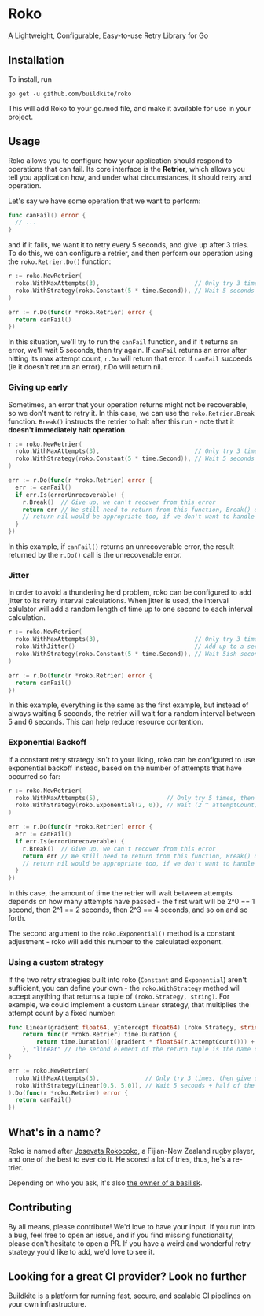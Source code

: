 # Roko

A Lightweight, Configurable, Easy-to-use Retry Library for Go

## Installation

To install, run

```
go get -u github.com/buildkite/roko
```

This will add Roko to your go.mod file, and make it available for use in your project.

## Usage

Roko allows you to configure how your application should respond to operations that can fail. Its core interface is the **Retrier**, which allows you tell you application how, and under what circumstances, it should retry and operation.

Let's say we have some operation that we want to perform:
```Go
func canFail() error {
  // ...
}
```

and if it fails, we want it to retry every 5 seconds, and give up after 3 tries. To do this, we can configure a retrier, and then perform our operation using the `roko.Retrier.Do()` function:
```Go
r := roko.NewRetrier(
  roko.WithMaxAttempts(3),                           // Only try 3 times, then give up
  roko.WithStrategy(roko.Constant(5 * time.Second)), // Wait 5 seconds between attempts
)

err := r.Do(func(r *roko.Retrier) error {
  return canFail()
})
```

In this situation, we'll try to run the `canFail` function, and if it returns an error, we'll wait 5 seconds, then try again. If `canFail` returns an error after hitting its max attempt count, `r.Do` will return that error. If `canFail` succeeds (ie it doesn't return an error), r.Do will return nil.

### Giving up early
Sometimes, an error that your operation returns might not be recoverable, so we don't want to retry it. In this case, we can use the `roko.Retrier.Break` function. `Break()` instructs the retrier to halt after this run - note that it **doesn't immediately halt operation**.

```Go
r := roko.NewRetrier(
  roko.WithMaxAttempts(3),                           // Only try 3 times, then give up
  roko.WithStrategy(roko.Constant(5 * time.Second)), // Wait 5 seconds between attempts
)

err := r.Do(func(r *roko.Retrier) error {
  err := canFail()
  if err.Is(errorUnrecoverable) {
    r.Break()  // Give up, we can't recover from this error
    return err // We still need to return from this function, Break() doesn't halt this callback
    // return nil would be appropriate too, if we don't want to handle this error further
  }
})
```

In this example, if `canFail()` returns an unrecoverable error, the result returned by the `r.Do()` call is the unrecoverable error.

### Jitter

In order to avoid a thundering herd problem, roko can be configured to add jitter to its retry interval calculations. When jitter is used, the interval calulator will add a random length of time up to one second to each interval calculation.

```Go
r := roko.NewRetrier(
  roko.WithMaxAttempts(3),                           // Only try 3 times, then give up
  roko.WithJitter()                                  // Add up to a second of jitter
  roko.WithStrategy(roko.Constant(5 * time.Second)), // Wait 5ish seconds between attempts
)

err := r.Do(func(r *roko.Retrier) error {
  return canFail()
})
```

In this example, everything is the same as the first example, but instead of always waiting 5 seconds, the retrier will wait for a random interval between 5 and 6 seconds. This can help reduce resource contention.

### Exponential Backoff
If a constant retry strategy isn't to your liking, roko can be configured to use exponential backoff instead, based on the number of attempts that have occurred so far:

```Go
r := roko.NewRetrier(
  roko.WithMaxAttempts(5),                   // Only try 5 times, then give up
  roko.WithStrategy(roko.Exponential(2, 0)), // Wait (2 ^ attemptCount) + 0 seconds between attempts
)

err := r.Do(func(r *roko.Retrier) error {
  err := canFail()
  if err.Is(errorUnrecoverable) {
    r.Break()  // Give up, we can't recover from this error
    return err // We still need to return from this function, Break() doesn't halt this callback
    // return nil would be appropriate too, if we don't want to handle this error further
  }
})
```

In this case, the amount of time the retrier will wait between attempts depends on how many attempts have passed - the first wait will be 2^0 == 1 second, then 2^1 == 2 seconds, then 2^3 == 4 seconds, and so on and so forth.

The second argument to the `roko.Exponential()` method is a constant adjustment - roko will add this number to the calculated exponent.

### Using a custom strategy

If the two retry strategies built into roko (`Constant` and `Exponential`) aren't sufficient, you can define your own - the `roko.WithStrategy` method will accept anything that returns a tuple of `(roko.Strategy, string)`. For example, we could implement a custom `Linear` strategy, that multiplies the attempt count by a fixed number:
```Go
func Linear(gradient float64, yIntercept float64) (roko.Strategy, string) {
	return func(r *roko.Retrier) time.Duration {
		return time.Duration(((gradient * float64(r.AttemptCount())) + yIntercept)) * time.Second
	}, "linear" // The second element of the return tuple is the name of the strategy
}

err := roko.NewRetrier(
  roko.WithMaxAttempts(3),             // Only try 3 times, then give up
  roko.WithStrategy(Linear(0.5, 5.0)), // Wait 5 seconds + half of the attempt count seconds
).Do(func(r *roko.Retrier) error {
  return canFail()
})
```


## What's in a name?

Roko is named after [Josevata Rokocoko](https://en.wikipedia.org/wiki/Joe_Rokocoko), a Fijian-New Zealand rugby player, and one of the best to ever do it. He scored a lot of tries, thus, he's a re-trier.

Depending on who you ask, it's also [the owner of a basilisk](https://rationalwiki.org/wiki/Roko%27s_basilisk).

## Contributing

By all means, please contribute! We'd love to have your input. If you run into a bug, feel free to open an issue, and if you find missing functionality, please don't hesitate to open a PR. If you have a weird and wonderful retry strategy you'd like to add, we'd love to see it.

## Looking for a great CI provider? Look no further

[Buildkite](https://buildkite.com) is a platform for running fast, secure, and scalable CI pipelines on your own infrastructure.
